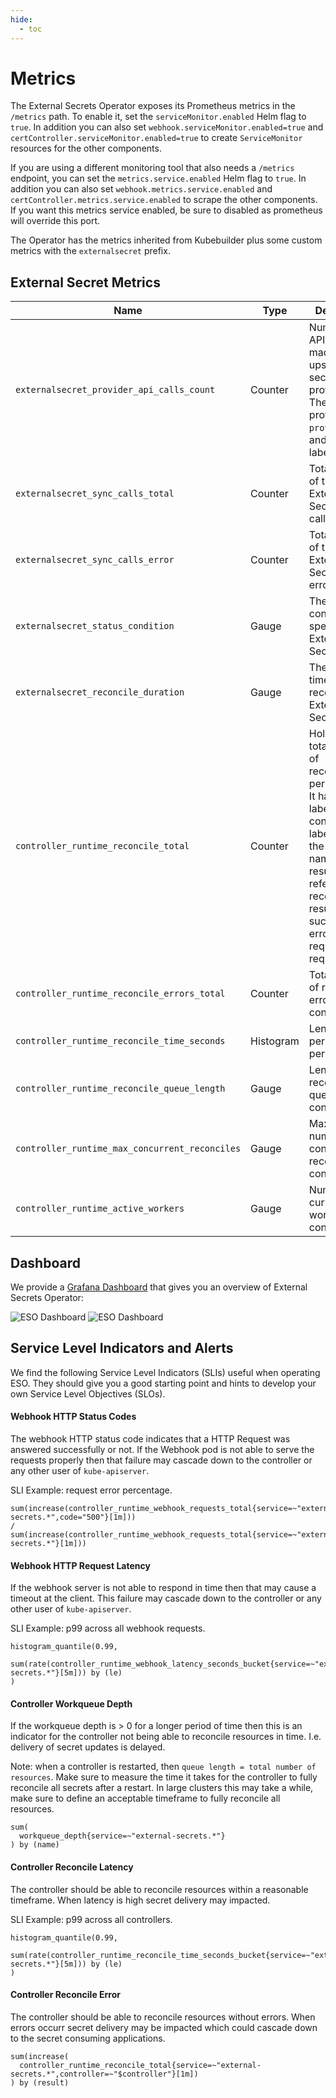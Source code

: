```yaml
---
hide:
  - toc
---
```


# Metrics

The External Secrets Operator exposes its Prometheus metrics in the `/metrics` path. To enable it, set the `serviceMonitor.enabled` Helm flag to `true`. In addition you can also set `webhook.serviceMonitor.enabled=true` and `certController.serviceMonitor.enabled=true` to create `ServiceMonitor` resources for the other components.

If you are using a different monitoring tool that also needs a `/metrics` endpoint, you can set the `metrics.service.enabled` Helm flag to `true`. In addition you can also set `webhook.metrics.service.enabled` and `certController.metrics.service.enabled` to scrape the other components. If you want this metrics service enabled, be sure to disabled as prometheus will override this port.

The Operator has the metrics inherited from Kubebuilder plus some custom metrics with the `externalsecret` prefix.

## External Secret Metrics

| Name                                           | Type      | Description                                                                                                                                                                                                            |
| ---------------------------------------------- | --------- | ---------------------------------------------------------------------------------------------------------------------------------------------------------------------------------------------------------------------- |
| `externalsecret_provider_api_calls_count`      | Counter   | Number of API calls made to an upstream secret provider API. The metric provides a `provider`, `call` and `status` labels.                                                                                             |
| `externalsecret_sync_calls_total`              | Counter   | Total number of the External Secret sync calls                                                                                                                                                                         |
| `externalsecret_sync_calls_error`              | Counter   | Total number of the External Secret sync errors                                                                                                                                                                        |
| `externalsecret_status_condition`              | Gauge     | The status condition of a specific External Secret                                                                                                                                                                     |
| `externalsecret_reconcile_duration`            | Gauge     | The duration time to reconcile the External Secret                                                                                                                                                                     |
| `controller_runtime_reconcile_total`           | Counter   | Holds the totalnumber of reconciliations per controller. It has two labels. controller label refers to the controller name and result label refers to the reconcile result i.e success, error, requeue, requeue_after. |
| `controller_runtime_reconcile_errors_total`    | Counter   | Total number of reconcile errors per controller                                                                                                                                                                        |
| `controller_runtime_reconcile_time_seconds`    | Histogram | Length of time per reconcile per controller                                                                                                                                                                            |
| `controller_runtime_reconcile_queue_length`    | Gauge     | Length of reconcile queue per controller                                                                                                                                                                               |
| `controller_runtime_max_concurrent_reconciles` | Gauge     | Maximum number of concurrent reconciles per controller                                                                                                                                                                 |
| `controller_runtime_active_workers`            | Gauge     | Number of currently used workers per controller                                                                                                                                                                        |

## Dashboard

We provide a [Grafana Dashboard](https://raw.githubusercontent.com/external-secrets/external-secrets/main/docs/snippets/dashboard.json) that gives you an overview of External Secrets Operator:

![ESO Dashboard](../pictures/eso-dashboard-1.png)
![ESO Dashboard](../pictures/eso-dashboard-2.png)


## Service Level Indicators and Alerts

We find the following Service Level Indicators (SLIs) useful when operating ESO. They should give you a good starting point and hints to develop your own Service Level Objectives (SLOs).

#### Webhook HTTP Status Codes
The webhook HTTP status code indicates that a HTTP Request was answered successfully or not.
If the Webhook pod is not able to serve the requests properly then that failure may cascade down to the controller or any other user of `kube-apiserver`.

SLI Example: request error percentage.
```
sum(increase(controller_runtime_webhook_requests_total{service=~"external-secrets.*",code="500"}[1m]))
/
sum(increase(controller_runtime_webhook_requests_total{service=~"external-secrets.*"}[1m]))
```

#### Webhook HTTP Request Latency
If the webhook server is not able to respond in time then that may cause a timeout at the client.
This failure may cascade down to the controller or any other user of `kube-apiserver`.

SLI Example: p99 across all webhook requests.
```
histogram_quantile(0.99,
  sum(rate(controller_runtime_webhook_latency_seconds_bucket{service=~"external-secrets.*"}[5m])) by (le)
)
```

#### Controller Workqueue Depth
If the workqueue depth is > 0 for a longer period of time then this is an indicator for the controller not being able to reconcile resources in time. I.e. delivery of secret updates is delayed.

Note: when a controller is restarted, then `queue length = total number of resources`. Make sure to measure the time it takes for the controller to fully reconcile all secrets after a restart. In large clusters this may take a while, make sure to define an acceptable timeframe to fully reconcile all resources.

```
sum(
  workqueue_depth{service=~"external-secrets.*"}
) by (name)
```

#### Controller Reconcile Latency
The controller should be able to reconcile resources within a reasonable timeframe. When latency is high secret delivery may impacted.

SLI Example: p99 across all controllers.
```
histogram_quantile(0.99,
  sum(rate(controller_runtime_reconcile_time_seconds_bucket{service=~"external-secrets.*"}[5m])) by (le)
)
```

#### Controller Reconcile Error
The controller should be able to reconcile resources without errors. When errors occurr secret delivery may be impacted which could cascade down to the secret consuming applications.

```
sum(increase(
  controller_runtime_reconcile_total{service=~"external-secrets.*",controller=~"$controller"}[1m])
) by (result)
```
